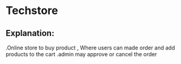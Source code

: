 # Techstore

## Explanation:
  .Online store to buy product , Where users can made order and add products to the cart
  .admin may approve or cancel the order
